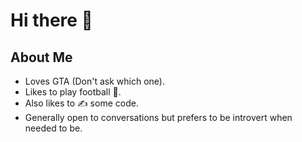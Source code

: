 # Hi there 👋
<!--
**rstar24/rstar24** is a ✨ _special_ ✨ repository because its `README.md` (this file) appears on your GitHub profile.
-->

## About Me
* Loves GTA (Don't ask which one).
* Likes to play football 🏐.
* Also likes to ✍️ some code.
* Generally open to conversations but prefers to be introvert when needed to be.


